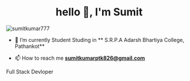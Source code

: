 <h1 align="center">hello 👋, I'm Sumit</h1>

<p align="left"> <img src="https://komarev.com/ghpvc/?username=sumitkumar777&label=Profile%20views&color=0e75b6&style=flat" alt="sumitkumar777" /> </p>

- 🌱 I’m currently Student Studing in ** S.R.P.A Adarsh Bhartiya College, Pathankot**

- 📫 How to reach me **sumitkumarptk826@gmail.com**


<p align="left">
</p>

<p>Full Stack Devloper</p>




